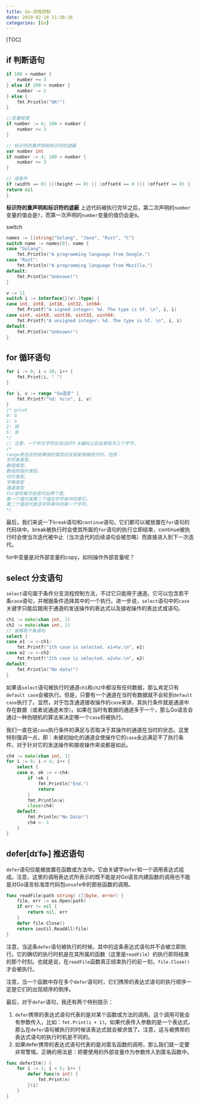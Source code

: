 ```yaml
---
title: Go-流程控制
date: 2019-02-18 11:38:16
categories: [Go]
---
```


[TOC]

##  if 判断语句

```go
if 100 > number {
    number += 3
} else if 100 < number {
    number -= 2
} else {
    fmt.Println("OK!")
}   
```

```go
//变量赋值
if number := 4; 100 > number {
    number += 3
} 
```

```go
// 标识符的重声明和标识符的遮蔽
var number int
if number := 4; 100 > number {
    number += 3
}
```

```go
// 或条件
if (width == 0) ||(height == 0) || (offsetX == 0 )|| (offsetY == 0) {
return nil
}
```



**标识符的重声明和标识符的遮蔽**
上述代码被执行完毕之后，第二次声明的`number`变量的值会是`7`，而第一次声明的`number`变量的值仍会是`0`。

switch

```go
names := []string{"Golang", "Java", "Rust", "C"}
switch name := names[0]; name {
case "Golang":
    fmt.Println("A programming language from Google.")
case "Rust":
    fmt.Println("A programming language from Mozilla.")
default:
    fmt.Println("Unknown!")
}	
```

```go
v := 11
switch i := interface{}(v).(type) {
case int, int8, int16, int32, int64:
    fmt.Printf("A signed integer: %d. The type is %T. \n", i, i)
case uint, uint8, uint16, uint32, uint64:
    fmt.Printf("A unsigned integer: %d. The type is %T. \n", i, i)
default:
    fmt.Println("Unknown!")
}
```

## for 循环语句

```go
for i := 0; i < 10; i++ {
    fmt.Print(i, " ")
}  
```

```go
for i, v := range "Go语言" {
    fmt.Printf("%d: %c\n", i, v)
} 
/* print
0: G
1: o
2: 语
5: 言   
*/
// 注意，一个中文字符在经过UTF-8编码之后会表现为三个字节。
/*
range表达式的结果值的类型应该是能够被迭代的，包括：
字符串类型、
数组类型、
数组的指针类型、
切片类型、
字典类型
通道类型
for语句每次会迭代出两个值。
第一个值代表第二个值在字符串中的索引，
第二个值则代表该字符串中的某一个字符。
*/
```

最后，我们来说一下`break`语句和`continue`语句。它们都可以被放置在`for`语句的代码块中。break被执行时会使其所属的`for`语句的执行立即结束，continue被执行时会使当次迭代被中止（当次迭代的后续语句会被忽略）而直接进入到下一次迭代。

for中变量是对外部变量的copy，如何操作外部变量呢？

## select 分支语句

`select`语句属于条件分支流程控制方法，不过它只能用于通道。它可以包含若干条`case`语句，并根据条件选择其中的一个执行。进一步说，`select`语句中的`case`关键字只能后跟用于通道的发送操作的表达式以及接收操作的表达式或语句。

```go
ch1 := make(chan int, 1)
ch2 := make(chan int, 1)
// 省略若干条语句
select {
case e1 := <-ch1:
    fmt.Printf("1th case is selected. e1=%v.\n", e1)
case e2 := <-ch2:
    fmt.Printf("2th case is selected. e2=%v.\n", e2)
default:
    fmt.Println("No data!")
} 
```

如果该`select`语句被执行时通道`ch1`和`ch2`中都没有任何数据，那么肯定只有`default case`会被执行。但是，只要有一个通道在当时有数据就不会轮到`default case`执行了。显然，对于包含通道接收操作的`case`来讲，其执行条件就是通道中存在数据（或者说通道未空）。如果在当时有数据的通道多于一个，那么Go语言会通过一种伪随机的算法来决定哪一个`case`将被执行。

我们一直在说`case`执行条件的满足与否取决于其操作的通道在当时的状态。这里特别强调一点，即：未被初始化的通道会使操作它的`case`永远满足不了执行条件。对于针对它的发送操作和接收操作来说都是如此。

```go
ch4 := make(chan int, 1)
for i := 0; i < 4; i++ {
    select {
    case e, ok := <-ch4:
        if !ok {
            fmt.Println("End.")
            return
        }
        fmt.Println(e)
        close(ch4)
    default:
        fmt.Println("No Data!")
        ch4 <- 1
    }
}	
```

## defer[dɪˈfɚ]  推迟语句 

`defer`语句仅能被放置在函数或方法中。它由关键字`defer`和一个调用表达式组成。注意，这里的调用表达式所表示的既不能是对Go语言内建函数的调用也不能是对Go语言标准库代码包`unsafe`中的那些函数的调用。

```go
func readFile(path string) ([]byte, error) {
    file, err := os.Open(path)
    if err != nil {
        return nil, err
    }
    defer file.Close()
    return ioutil.ReadAll(file)
}
```

注意，当这条`defer`语句被执行的时候，其中的这条表达式语句并不会被立即执行。它的确切的执行时机是在其所属的函数（这里是`readFile`）的执行即将结束的那个时刻。也就是说，在`readFile`函数真正结束执行的前一刻，`file.Close()`才会被执行。

注意，当一个函数中存在多个`defer`语句时，它们携带的表达式语句的执行顺序一定是它们的出现顺序的倒序。

最后，对于`defer`语句，我还有两个特别提示：

1. `defer`携带的表达式语句代表的是对某个函数或方法的调用。这个调用可能会有参数传入，比如：`fmt.Print(i + 1)`。如果代表传入参数的是一个表达式，那么在`defer`语句被执行的时候该表达式就会被求值了。注意，这与被携带的表达式语句的执行时机是不同的。
2. 如果defer携带的表达式语句代表的是对匿名函数的调用，那么我们就一定要非常警惕。正确的用法是：把要使用的外部变量作为参数传入到匿名函数中。
```go
func deferIt4() {
    for i := 1; i < 5; i++ {
        defer func(n int) {
            fmt.Print(n)
        }(i)
    }
}	
```